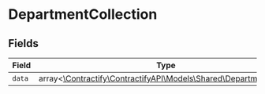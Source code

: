# DepartmentCollection


## Fields

| Field                                                                                                    | Type                                                                                                     | Required                                                                                                 | Description                                                                                              |
| -------------------------------------------------------------------------------------------------------- | -------------------------------------------------------------------------------------------------------- | -------------------------------------------------------------------------------------------------------- | -------------------------------------------------------------------------------------------------------- |
| `data`                                                                                                   | array<[\Contractify\ContractifyAPI\Models\Shared\DepartmentRead](../../models/shared/DepartmentRead.md)> | :heavy_minus_sign:                                                                                       | N/A                                                                                                      |
